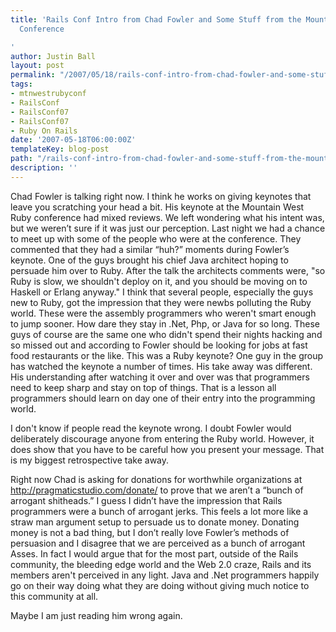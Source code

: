 ```yaml
---
title: 'Rails Conf Intro from Chad Fowler and Some Stuff from the Mountain West Ruby
  Conference

'
author: Justin Ball
layout: post
permalink: "/2007/05/18/rails-conf-intro-from-chad-fowler-and-some-stuff-from-the-mountain-west-ruby-conference/"
tags:
- mtnwestrubyconf
- RailsConf
- RailsConf07
- RailsConf07
- Ruby On Rails
date: '2007-05-18T06:00:00Z'
templateKey: blog-post
path: "/rails-conf-intro-from-chad-fowler-and-some-stuff-from-the-mountain-west-ruby-conference"
description: ''
---
```


Chad Fowler is talking right now. I think he works on giving keynotes that leave you scratching your head a bit. His keynote at the Mountain West Ruby conference had mixed reviews. We left wondering what his intent was, but we weren’t sure if it was just our perception. Last night we had a chance to meet up with some of the people who were at the conference. They commented that they had a similar “huh?” moments during Fowler’s keynote. One of the guys brought his chief Java architect hoping to persuade him over to Ruby. After the talk the architects comments were, "so Ruby is slow, we shouldn't deploy on it, and you should be moving on to Haskell or Erlang anyway." I think that several people, especially the guys new to Ruby, got the impression that they were newbs polluting the Ruby world. These were the assembly programmers who weren't smart enough to jump sooner. How dare they stay in .Net, Php, or Java for so long. These guys of course are the same one who didn't spend their nights hacking and so missed out and according to Fowler should be looking for jobs at fast food restaurants or the like. This was a Ruby keynote? One guy in the group has watched the keynote a number of times. His take away was different. His understanding after watching it over and over was that programmers need to keep sharp and stay on top of things. That is a lesson all programmers should learn on day one of their entry into the programming world.

I don't know if people read the keynote wrong. I doubt Fowler would deliberately discourage anyone from entering the Ruby world. However, it does show that you have to be careful how you present your message. That is my biggest retrospective take away.

Right now Chad is asking for donations for worthwhile organizations at http://pragmaticstudio.com/donate/ to prove that we aren’t a “bunch of arrogant shitheads.” I guess I didn’t have the impression that Rails programmers were a bunch of arrogant jerks. This feels a lot more like a straw man argument setup to persuade us to donate money. Donating money is not a bad thing, but I don’t really love Fowler’s methods of persuasion and I disagree that we are perceived as a bunch of arrogant Asses. In fact I would argue that for the most part, outside of the Rails community, the bleeding edge world and the Web 2.0 craze, Rails and its members aren't perceived in any light. Java and .Net programmers happily go on their way doing what they are doing without giving much notice to this community at all.

Maybe I am just reading him wrong again.
